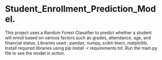 # Student_Enrollment_Prediction_Model.
This project uses a Random Forest Classifier to predict whether a student will enroll based on various factors such as grades, attendance, age, and financial status.
Libraries used : pandas, numpy, scikit-learn, matplotlib.
Install required libraries using pip install -r requirements.txt.
Run the main.py file to see the model in action.
